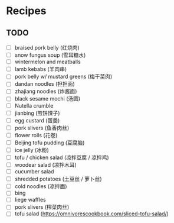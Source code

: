 # Recipes

## TODO

- [ ] braised pork belly (红烧肉)
- [ ] snow fungus soup (雪耳糖水)
- [ ] wintermelon and meatballs
- [ ] lamb kebabs (羊肉串)
- [ ] pork belly w/ mustard greens (梅干菜肉)
- [ ] dandan noodles (担担面)
- [ ] zhajiang noodles (炸酱面)
- [ ] black sesame mochi (汤圆)
- [ ] Nutella crumble
- [ ] jianbing (煎饼馃子)
- [ ] egg custard (蛋羹)
- [ ] pork slivers (鱼香肉丝)
- [ ] flower rolls (花卷)
- [ ] Beijing tofu pudding (豆腐脑)
- [ ] ice jelly (冰粉)
- [ ] tofu / chicken salad (凉拌豆腐 / 凉拌鸡)
- [ ] woodear salad (凉拌木耳)
- [ ] cucumber salad
- [ ] shredded potatoes (土豆丝 / 萝卜丝)
- [ ] cold noodles (凉拌面)
- [ ] bing
- [ ] liege waffles
- [ ] pork slivers (榨菜肉丝)
- [ ] tofu salad (https://omnivorescookbook.com/sliced-tofu-salad/)
